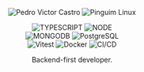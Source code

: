 <p align="center">
  <img src="https://img.shields.io/badge/Pedro%20Victor-800020?style=for-the-badge&logo=person&logoColor=white" alt="Pedro Victor Castro">
  <img src="https://img.shields.io/badge/-000?style=for-the-badge&logo=linux&logoColor=white" alt="Pinguim Linux">
</p>

<div align="center">
  <!-- Linha 1 -->
  <img src="https://img.shields.io/badge/TYPESCRIPT-3178C6?style=for-the-badge&logo=typescript&logoColor=white" alt="TYPESCRIPT">
  <img src="https://img.shields.io/badge/NODE-339933?style=for-the-badge&logo=node.js&logoColor=white" alt="NODE">
  <br>
  <!-- Linha 2 -->
  <img src="https://img.shields.io/badge/MONGODB-47A248?style=for-the-badge&logo=mongodb&logoColor=white" alt="MONGODB">
  <img src="https://img.shields.io/badge/PostgreSQL-336791?style=for-the-badge&logo=postgresql&logoColor=white" alt="PostgreSQL">
  <br>
  <!-- Linha 3 -->
  <img src="https://img.shields.io/badge/Vitest-6E9F18?style=for-the-badge&logo=vitest&logoColor=white" alt="Vitest">
  <img src="https://img.shields.io/badge/Docker-2496ED?style=for-the-badge&logo=docker&logoColor=white" alt="Docker">
  <img src="https://img.shields.io/badge/CI%2FCD-0A0A0A?style=for-the-badge&logo=githubactions&logoColor=white" alt="CI/CD">
</div>

<p align="center">
  Backend-first developer.  
</p>
